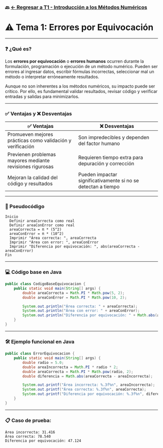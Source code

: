 ### 🔙 [← Regresar a T1 - Introducción a los Métodos Numéricos](https://github.com/Juan200519287393u83/Metodos_Numericos/blob/main/T1%20-%20Introducci%C3%B3n%20a%20los%20m%C3%A9todos%20num%C3%A9ricos/Introducci%C3%B3n%20a%20los%20m%C3%A9todos%20n%C3%BAmericos.md)

# ⚠️ Tema 1: Errores por Equivocación

---

### ❓ ¿Qué es?

Los **errores por equivocación** o **errores humanos** ocurren durante la formulación, programación o ejecución de un método numérico. Pueden ser errores al ingresar datos, escribir fórmulas incorrectas, seleccionar mal un método o interpretar erróneamente resultados.

Aunque no son inherentes a los métodos numéricos, su impacto puede ser crítico. Por ello, es fundamental validar resultados, revisar código y verificar entradas y salidas para minimizarlos.

---

### ✅ Ventajas y ❌ Desventajas

| ✅ **Ventajas**                                             | ❌ **Desventajas**                                             |
| ---------------------------------------------------------- | ------------------------------------------------------------- |
| Promueven mejores prácticas como validación y verificación | Son impredecibles y dependen del factor humano                |
| Previenen problemas mayores mediante revisiones rigurosas  | Requieren tiempo extra para depuración y corrección           |
| Mejoran la calidad del código y resultados                 | Pueden impactar significativamente si no se detectan a tiempo |

---

### 📝 Pseudocódigo

```text
Inicio
  Definir areaCorrecta como real
  Definir areaConError como real
  areaCorrecta = π * (5^2)
  areaConError = π * (10^2)
  Imprimir "Área correcta: ", areaCorrecta
  Imprimir "Área con error: ", areaConError
  Imprimir "Diferencia por equivocación: ", abs(areaCorrecta - areaConError)
Fin
```

---

### 💻 Código base en Java

```java
public class CodigoBaseEquivocacion {
    public static void main(String[] args) {
        double areaCorrecta = Math.PI * Math.pow(5, 2);
        double areaConError = Math.PI * Math.pow(10, 2);

        System.out.println("Área correcta: " + areaCorrecta);
        System.out.println("Área con error: " + areaConError);
        System.out.println("Diferencia por equivocación: " + Math.abs(areaCorrecta - areaConError));
    }
}
```

---

### 🛠 Ejemplo funcional en Java

```java
public class ErrorEquivocacion {
    public static void main(String[] args) {
        double radio = 5.0;
        double areaIncorrecta = Math.PI * radio * 2;
        double areaCorrecta = Math.PI * Math.pow(radio, 2);
        double diferencia = Math.abs(areaCorrecta - areaIncorrecta);

        System.out.printf("Área incorrecta: %.3f%n", areaIncorrecta);
        System.out.printf("Área correcta: %.3f%n", areaCorrecta);
        System.out.printf("Diferencia por equivocación: %.3f%n", diferencia);
    }
}
```

---

### 📋 Caso de prueba:

```text
Área incorrecta: 31.416
Área correcta: 78.540
Diferencia por equivocación: 47.124
```
